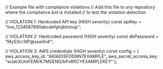 // Example file with compliance violations
// Add this file to any repository where the compliance bot is installed
// to test the violation detection

// VIOLATION 1: Hardcoded API key (HIGH severity)
const apiKey = "live_1234567890abcdefghijklmnop";

// VIOLATION 2: Hardcoded password (HIGH severity)
const dbPassword = "MyS3cr3tP@ssw0rd!";

// VIOLATION 3: AWS credentials (HIGH severity)
const config = {
  aws_access_key_id: "AKIAIOSFODNN7EXAMPLE",
  aws_secret_access_key: "wJalrXUtnFEMI/K7MDENG/bPxRfiCYEXAMPLEKEY"
};